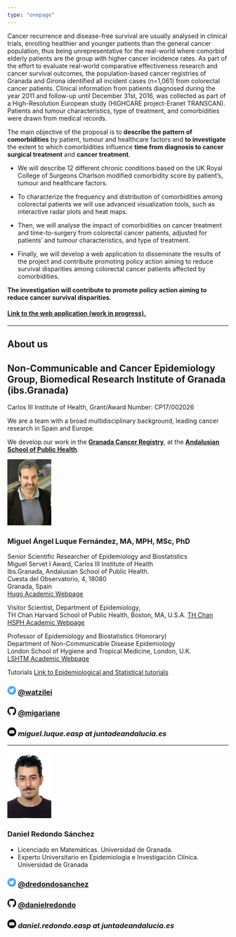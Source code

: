 ```yaml
---
type: "onepage"
---
```


Cancer recurrence and disease-free survival are usually analysed in clinical trials, enrolling healthier and younger patients than the general cancer population, thus being unrepresentative for the real-world where comorbid elderly patients are the group with higher cancer incidence rates. As part of the effort to evaluate real-world comparative effectiveness research and cancer survival outcomes, the population-based cancer registries of Granada and Girona identified all incident cases (n=1,061) from colorectal cancer patients. Clinical information from patients diagnosed during the year 2011 and follow-up until December 31st, 2016, was collected as part of a High-Resolution European study (HIGHCARE project-Eranet TRANSCAN). Patients and tumour characteristics, type of treatment, and comorbidities were drawn from medical records.  

The main objective of the proposal is to **describe the pattern of comorbidities** by patient, tumour and healthcare factors and **to investigate** the extent to which comorbidities influence **time from diagnosis to cancer surgical treatment** and **cancer treatment**. 

-  We will describe 12 different chronic conditions based on the UK Royal College of Surgeons Charlson modified comorbidity score by patient’s, tumour and healthcare factors.  

-  To characterize the frequency and distribution of comorbidities among colorectal patients we will use advanced visualization tools, such as interactive radar plots and heat maps.  

-  Then, we will analyse the impact of comorbidities on cancer treatment and time-to-surgery from colorectal cancer patients, adjusted for patients’ and tumour characteristics, and type of treatment.   

-  Finally, we will develop a web application to disseminate the results of the project and contribute promoting policy action aiming to reduce survival disparities among colorectal cancer patients affected by comorbidities.  

**The investigation will contribute to promote policy action aiming to reduce cancer survival disparities.**

#### [Link to the web application (work in progress).](http://watzilei.com/shiny/CoMCoR/)

---------------------

## About us

## **Non‐Communicable and Cancer Epidemiology Group, Biomedical Research Institute of Granada (ibs.Granada)**

Carlos III Institute of Health, Grant/Award Number: CP17/002026

We are a team with a broad multidisciplinary background, leading cancer research in Spain and Europe.

We develop our work in the [**Granada Cancer Registry**](http://www.cancergranada.org), at the [**Andalusian School of Public Health**](http://www.easp.es/).

![](images/logo_MALF.png)

### **Miguel Ángel Luque Fernández, MA, MPH, MSc, PhD**
Senior Scientific Researcher of Epidemiology and Biostatistics  
Miguel Servet I Award, Carlos III Institute of Health  
Ibs.Granada, Andalusian School of Public Health.  
Cuesta del Observatorio, 4, 18080  
Granada, Spain    
[Hugo Academic Webpage](http://watzilei.com/maluque.html)  

Visitor Scientist, Department of Epidemiology,  
TH Chan Harvard School of Public Health, Boston, MA, U.S.A. 
[TH Chan HSPH Academic Webpage](https://scholar.harvard.edu/malf)  
 
Professor of Epidemiology and Biostatistics (Honorary)  
Department of Non-Communicable Disease Epidemiology  
London School of Hygiene and Tropical Medicine, London, U.K.    
[LSHTM Academic Webpage](http://www.lshtm.ac.uk/aboutus/people/luque.miguel-angel)  

Tutorials [Link to Epidemiological and Statistical tutorials](http://migariane.github.io/)

### <img src="images/tw.png" alt="twitter" style="width: 20px;"/> [@watzilei](http://www.twitter.com/watzilei)

### <img src="images/git.jpg" alt="git" style="width: 20px;"/>  [@migariane](https://github.com/migariane)

### <img src="images/email.png" alt="email" style="width: 20px;"/>  *miguel.luque.easp at juntadeandalucia.es*

---------------------

![](images/logo_DRS.png)

### **Daniel Redondo Sánchez**

* Licenciado en Matemáticas. Universidad de Granada.
* Experto Universitario en Epidemiología e Investigación Clínica. Universidad de Granada

### <img src="images/tw.png" alt="twitter" style="width: 20px;"/> [@dredondosanchez](http://www.twitter.com/dredondosanchez)

### <img src="images/git.jpg" alt="git" style="width: 20px;"/>  [@danielredondo](https://github.com/danielredondo)

### <img src="images/email.png" alt="email" style="width: 20px;"/>  *daniel.redondo.easp at juntadeandalucia.es*
